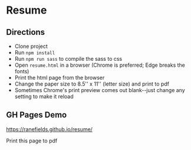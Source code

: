 # Resume

## Directions

* Clone project
* Run `npm install`
* Run `npm run sass` to compile the sass to css
* Open `resume.html` in a browser (Chrome is preferred; Edge breaks the fonts)
* Print the html page from the browser
* Change the paper size to 8.5'' x 11'' (letter size) and print to pdf
* Sometimes Chrome's print preview comes out blank--just change any setting to make it reload

## GH Pages Demo

https://ranefields.github.io/resume/

Print this page to pdf
